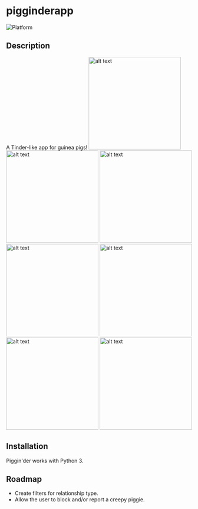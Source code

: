 # pigginderapp
![Platform](https://img.shields.io/badge/django-green)

## Description
A Tinder-like app for guinea pigs!
<img src="https://imgur.com/3rCWbzR" alt="alt text" width="250"> 
<img src="https://imgur.com/gl4yVmT" alt="alt text" width="250"> 
<img src="https://imgur.com/iZ0IyNP" alt="alt text" width="250">
<img src="https://imgur.com/hbfrhFZ" alt="alt text" width="250">
<img src="https://imgur.com/7pLia1M" alt="alt text" width="250">
<img src="https://imgur.com/YEEnSfA" alt="alt text" width="250">
<img src="https://imgur.com/vabbt10" alt="alt text" width="250">

## Installation
Piggin'der works with Python 3.

## Roadmap
* Create filters for relationship type.
* Allow the user to block and/or report a creepy piggie.
